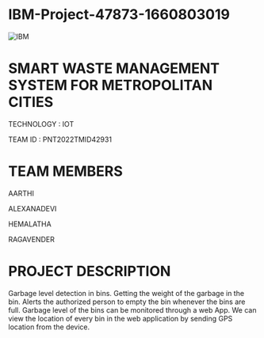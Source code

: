 # IBM-Project-47873-1660803019
![IBM](https://user-images.githubusercontent.com/114348319/202415056-6740e773-03b1-4176-9f0e-cbc027cf88e5.jpeg)


# SMART WASTE MANAGEMENT SYSTEM FOR METROPOLITAN CITIES


TECHNOLOGY : IOT


TEAM ID : PNT2022TMID42931

# TEAM MEMBERS
AARTHI



ALEXANADEVI



HEMALATHA



RAGAVENDER



# PROJECT DESCRIPTION
Garbage level detection in bins.
Getting the weight of the garbage in the bin.
Alerts the authorized person to empty the bin whenever the bins are full.
Garbage level of the bins can be monitored through a web App.
We can view the location of every bin in the web application by sending GPS location from the device.
